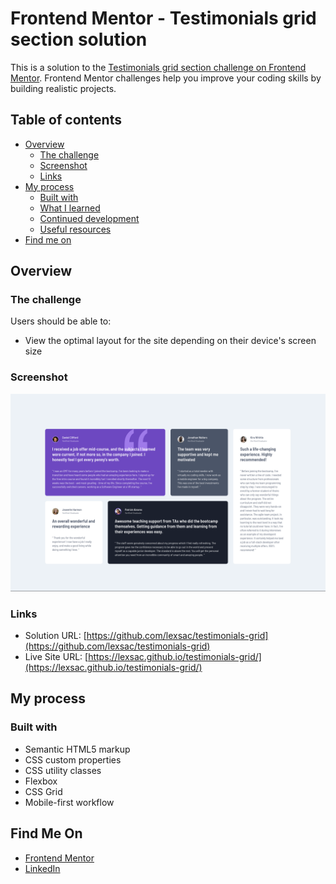 # Frontend Mentor - Testimonials grid section solution

This is a solution to the [Testimonials grid section challenge on Frontend Mentor](https://www.frontendmentor.io/challenges/testimonials-grid-section-Nnw6J7Un7). Frontend Mentor challenges help you improve your coding skills by building realistic projects. 

## Table of contents

- [Overview](#overview)
  - [The challenge](#the-challenge)
  - [Screenshot](#screenshot)
  - [Links](#links)
- [My process](#my-process)
  - [Built with](#built-with)
  - [What I learned](#what-i-learned)
  - [Continued development](#continued-development)
  - [Useful resources](#useful-resources)
- [Find me on](#find-me-on)

## Overview

### The challenge

Users should be able to:

- View the optimal layout for the site depending on their device's screen size

### Screenshot

![My solution](images/finished-screenshot.png)

### Links

- Solution URL: [https://github.com/lexsac/testimonials-grid](https://github.com/lexsac/testimonials-grid)
- Live Site URL: [https://lexsac.github.io/testimonials-grid/](https://lexsac.github.io/testimonials-grid/)

## My process

### Built with

- Semantic HTML5 markup
- CSS custom properties
- CSS utility classes
- Flexbox
- CSS Grid
- Mobile-first workflow

## Find Me On

- [Frontend Mentor](https://www.frontendmentor.io/profile/lexsac)
- [LinkedIn](https://www.linkedin.com/in/lexsacampbell/)